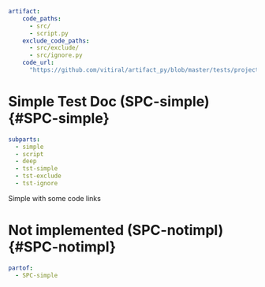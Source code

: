 ```yaml @
artifact:
    code_paths:
      - src/
      - script.py
    exclude_code_paths:
      - src/exclude/
      - src/ignore.py
    code_url:
      "https://github.com/vitiral/artifact_py/blob/master/tests/projects/simple/{file}#L{line}"
```

# Simple Test Doc (SPC-simple) {#SPC-simple}
```yaml @
subparts:
  - simple
  - script
  - deep
  - tst-simple
  - tst-exclude
  - tst-ignore
```
Simple with some code links


# Not implemented (SPC-notimpl) {#SPC-notimpl}
```yaml @
partof:
  - SPC-simple
```

[SPC-away]: https://this.goes.away.com
[SPC-away.subpart]: https://this.goes.away.com
